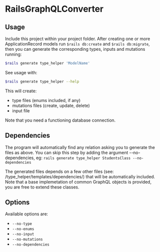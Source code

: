 # RailsGraphQLConverter

## Usage
Include this project within your project folder.
After creating one or more ApplicationRecord models run `$rails db:create` and `$rails db:migrate`, then you can generate the corresponding types, inputs and mutations running:
```sh
$rails generate type_helper 'ModelName'
```
See usage with:
```sh
$rails generate type_helper --help
```

This will create:
- type files (enums included, if any)
- mutations files (create, update, delete)
- input file

Note that you need a functioning database connection.

## Dependencies
The program will automatically find any relation asking you to generate the files as above. 
You can skip this step by adding the argument --no-dependencies, eg: `rails generate type_helper StudentsClass --no-dependencies`

The generated files depends on a few other files (see: /type_helper/templates/dependencies/) that will be automatically included. 
Note that a base implemetation of common GraphQL objects is provided, you are free to extend these classes.

## Options
Available options are:

- `--no-type` 
- `--no-enums`
- `--no-input`
- `--no-mutations`
- `--no-dependencies`
